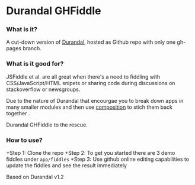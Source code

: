 # Durandal GHFiddle

### What is it?

A cut-down version of [Durandal], hosted as Github repo with only one gh-pages branch.

### What is it good for?

JSFiddle et al. are all great when there's a need to fiddling with CSS/JavaScript/HTML snipets or 
sharing code during discussions on stackoverflow or newsgroups. 

Due to the nature of Durandal that encourgae you to break down apps in many smaller modules and then use 
 [composition] to stich them back together .

Durandal GHFiddle to the rescue.

### How to use?


+Step 1: Clone the repo
+Step 2: To get you started there are 3 demo fiddles under `app/fiddles`
+Step 3: Use github online editing capabilities to update the fiddles and see the result immediately


 


Based on Durandal v1.2

[Durandal]: http://durandaljs.com/
[composition]: http://durandaljs.com/documentation/Using-Composition/
